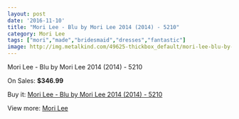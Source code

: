 ```yaml
---
layout: post
date: '2016-11-10'
title: "Mori Lee - Blu by Mori Lee 2014 (2014) - 5210"
category: Mori Lee
tags: ["mori","made","bridesmaid","dresses","fantastic"]
image: http://img.metalkind.com/49625-thickbox_default/mori-lee-blu-by-mori-lee-2014-2014-5210.jpg
---
```

Mori Lee - Blu by Mori Lee 2014 (2014) - 5210

On Sales: **$346.99**
<a href="https://www.metalkind.com/en/mori-lee/13891-mori-lee-blu-by-mori-lee-2014-2014-5210.html"><amp-img layout="responsive" width="600" height="600" src="//img.metalkind.com/49625-thickbox_default/mori-lee-blu-by-mori-lee-2014-2014-5210.jpg" alt="Mori Lee - Blu by Mori Lee 2014 (2014) - 5210 0" /></a>
<a href="https://www.metalkind.com/en/mori-lee/13891-mori-lee-blu-by-mori-lee-2014-2014-5210.html"><amp-img layout="responsive" width="600" height="600" src="//img.metalkind.com/49627-thickbox_default/mori-lee-blu-by-mori-lee-2014-2014-5210.jpg" alt="Mori Lee - Blu by Mori Lee 2014 (2014) - 5210 1" /></a>
<a href="https://www.metalkind.com/en/mori-lee/13891-mori-lee-blu-by-mori-lee-2014-2014-5210.html"><amp-img layout="responsive" width="600" height="600" src="//img.metalkind.com/49629-thickbox_default/mori-lee-blu-by-mori-lee-2014-2014-5210.jpg" alt="Mori Lee - Blu by Mori Lee 2014 (2014) - 5210 2" /></a>
<a href="https://www.metalkind.com/en/mori-lee/13891-mori-lee-blu-by-mori-lee-2014-2014-5210.html"><amp-img layout="responsive" width="600" height="600" src="//img.metalkind.com/49630-thickbox_default/mori-lee-blu-by-mori-lee-2014-2014-5210.jpg" alt="Mori Lee - Blu by Mori Lee 2014 (2014) - 5210 3" /></a>

Buy it: [Mori Lee - Blu by Mori Lee 2014 (2014) - 5210](https://www.metalkind.com/en/mori-lee/13891-mori-lee-blu-by-mori-lee-2014-2014-5210.html "Mori Lee - Blu by Mori Lee 2014 (2014) - 5210")

View more: [Mori Lee](https://www.metalkind.com/en/92-mori-lee "Mori Lee")